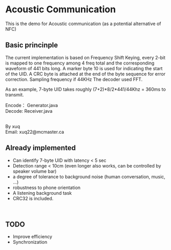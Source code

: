 Acoustic Communication
========
<p>This is the demo for Acoustic communication (as a potential alternative of NFC)</p>

<h2>Basic princinple</h2>
<p>
The current implementation is based on Frequency Shift Keying, every 2-bit is mapped to one frequency 
among 4 freq total and the corresponding waveform of 441 bits long. A marker byte 10 is used for indicating
the start of the UID. A CRC byte is attached at the end of the byte sequence for error correction. 
Sampling frequency if 44KHz The decoder used FFT.
</p>
<p>As an example, 7-byte UID takes roughly (7+2)*8/2*441/44Khz = 360ms to transmit. </p>

</p>
Encode： Generator.java
<br/>
Decode: Receiver.java
</p>
<br/>
By xuq
<br/>
Email: xuq22@mcmaster.ca
<br>

<h2>Already implemented</h2>
<ul>
<li> Can identify 7-byte UID with latency < 5 sec </li>

<li> Detection range < 10cm (even longer also works, can be controlled by speaker volume bar)</li>

<li> a degree of tolerance to background noise (human conversation, music, …)</li>

<li> robustness to phone orientation</li>

<li> A listening background task</li>

<li> CRC32 is included.</li>
</ul>
<br/>
<h2>TODO</h2>
<ul>
<li>Improve efficiency</li>
<li>Synchronization</li>
</ul>
